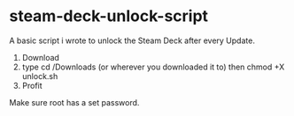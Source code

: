 # steam-deck-unlock-script
A basic script i wrote to unlock the Steam Deck after every Update.

1. Download
2. type cd /Downloads (or wherever you downloaded it to) then chmod +X unlock.sh
3. Profit

Make sure root has a set password. 
